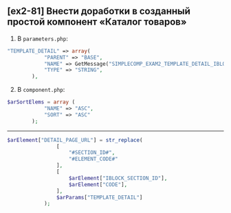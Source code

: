 ## [ex2-81] Внести доработки в созданный простой компонент «Каталог товаров»

1.  В `parameters.php`:

```php
"TEMPLATE_DETAIL" => array(
            "PARENT" => "BASE",
            "NAME" => GetMessage("SIMPLECOMP_EXAM2_TEMPLATE_DETAIL_IBLOCK_ID"),
            "TYPE" => "STRING",
        ),
```

2. В `component.php`: 

```php
$arSortElems = array (
            "NAME" => "ASC",
            "SORT" => "ASC"
        );
```
---
```php
$arElement["DETAIL_PAGE_URL"] = str_replace(
                [
                    "#SECTION_ID#",
                    "#ELEMENT_CODE#"
                ],
                [
                    $arElement["IBLOCK_SECTION_ID"],
                    $arElement["CODE"],
                ],
                $arParams["TEMPLATE_DETAIL"]
            );
```
